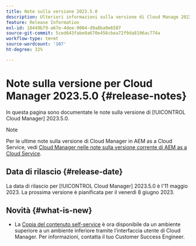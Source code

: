 ```yaml
---
title: Note sulla versione 2023.5.0
description: Ulteriori informazioni sulla versione di Cloud Manage 2023.5.0.
feature: Release Information
exl-id: 18449b79-a67e-4dee-9004-d9a8ba9e6507
source-git-commit: 5ced643fabe0a670e456cbea72f9da8196ac774a
workflow-type: tm+mt
source-wordcount: '107'
ht-degree: 32%

---
```


# Note sulla versione per Cloud Manager 2023.5.0 {#release-notes}

In questa pagina sono documentate le note sulla versione di [!UICONTROL Cloud Manager] 2023.5.0.

>[!NOTE]
>
>Per le ultime note sulla versione di Cloud Manager in AEM as a Cloud Service, vedi [Cloud Manager nelle note sulla versione corrente di AEM as a Cloud Service](https://experienceleague.adobe.com/en/docs/experience-manager-cloud-service/content/release-notes/cloud-manager/current).

## Data di rilascio {#release-date}

La data di rilascio per [!UICONTROL Cloud Manager] 2023.5.0 è l&#39;11 maggio 2023. La prossima versione è pianificata per il venerdì 8 giugno 2023.

## Novità {#what-is-new}

* La [Copia del contenuto self-service](/help/using/content-copy.md) è ora disponibile da un ambiente superiore a un ambiente inferiore tramite l’interfaccia utente di Cloud Manager. Per informazioni, contatta il tuo Customer Success Engineer.
